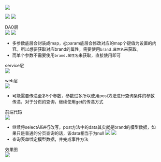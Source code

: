 ![](assets/06条件查询（动态sql）/file-20250722235336729.png)

![](assets/06条件查询（动态sql）/file-20250722235640982.png)
![](assets/06条件查询（动态sql）/file-20250723003707845.png)

DAO层  
![](assets/06条件查询（动态sql）/file-20250722235907499.png)
![](assets/06条件查询（动态sql）/file-20250723010401359.png)
* 多参数底层会封装成map，@param底层会修改对应的map个键值为设置的内容。所以想要获取对应brand的属性，需要使用`brand.属性名`来获取。
* 而单个参数不需要使用`brand.属性名`来获取，直接使用即可

service层  
![](assets/06条件查询（动态sql）/file-20250723002338783.png)

web层  
![](assets/06条件查询（动态sql）/file-20250723003314583.png)
* 可能需要传递至多5个参数，参数过多所以使用post方法进行查询条件的参数传递，对于分页的查询，继续使用get的传递方式

前端代码  
![](assets/06条件查询（动态sql）/file-20250723004403400.png)
* 继续将selectAll进行改写，post方法中的data其实就是brand的模型数据，如果只是普通的分页查询的话，该data相当于为null
![](assets/06条件查询（动态sql）/file-20250723004227767.png)
![](assets/06条件查询（动态sql）/file-20250723004140811.png)
* 查询表单绑定模型数据，并完成事件方法

效果图  
![](assets/06条件查询（动态sql）/file-20250723010608242.png)




